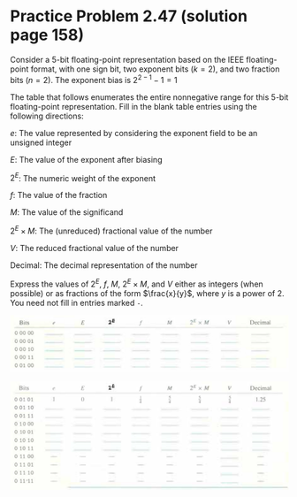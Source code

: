 # Practice Problem 2.47 (solution page 158)
Consider a 5-bit floating-point representation based on the IEEE floating-point format, with one sign bit, two exponent bits ($k = 2$), and two fraction bits ($n = 2$). The exponent bias is $2^{2-1} - 1 = 1$

The table that follows enumerates the entire nonnegative range for this 5-bit floating-point representation. Fill in the blank table entries using the following directions:

$e$: The value represented by considering the exponent field to be an unsigned integer

$E$: The value of the exponent after biasing

$2^E$: The numeric weight of the exponent

$f$: The value of the fraction

$M$: The value of the significand

$2^E \times M$: The (unreduced) fractional value of the number

$V$: The reduced fractional value of the number

Decimal: The decimal representation of the number

Express the values of $2^E$, $f$, $M$, $2^E \times M$, and $V$ either as integers (when possible) or as fractions of the form $\frac{x}{y}$, where $y$ is a power of 2. You need not
fill in entries marked `-`.

![](./images/2.47.png)

![](./images/2.47_2.png)